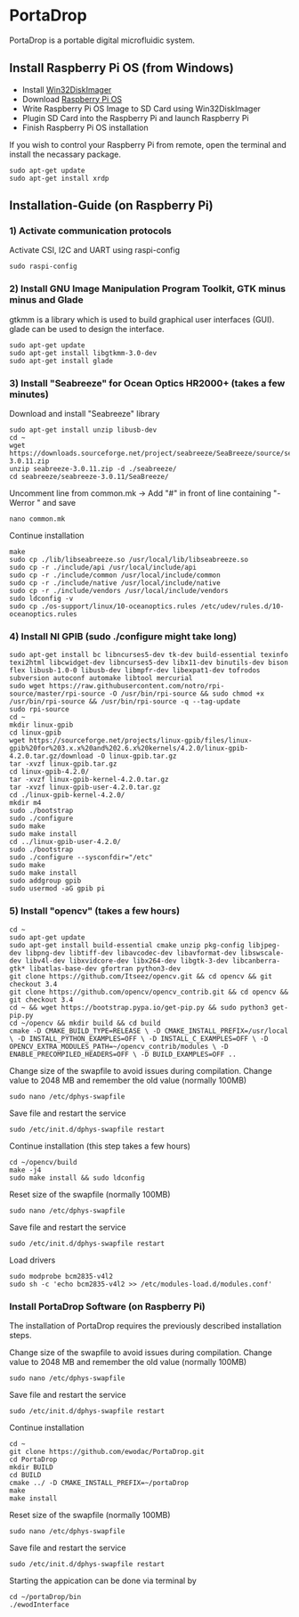 # PortaDrop

PortaDrop is a portable digital microfluidic system. 

## Install Raspberry Pi OS (from Windows)
- Install [Win32DiskImager](https://sourceforge.net/projects/win32diskimager/)
- Download [Raspberry Pi OS](https://www.raspberrypi.org/downloads/raspberry-pi-os/)
- Write Raspberry Pi OS Image to SD Card using Win32DiskImager
- Plugin SD Card into the Raspberry Pi and launch Raspberry Pi
- Finish Raspberry Pi OS installation

If you wish to control your Raspberry Pi from remote, open the terminal and install the necassary package. 

	sudo apt-get update
	sudo apt-get install xrdp

## Installation-Guide (on Raspberry Pi)

### 1) Activate communication protocols
Activate CSI, I2C and UART using raspi-config

	sudo raspi-config

### 2) Install GNU Image Manipulation Program Toolkit, GTK minus minus and Glade
gtkmm is a library which is used to build graphical user interfaces (GUI). glade can be used to design the interface.

  	sudo apt-get update
	sudo apt-get install libgtkmm-3.0-dev
	sudo apt-get install glade

### 3) Install "Seabreeze" for Ocean Optics HR2000+ (takes a few minutes)

Download and install "Seabreeze" library

	sudo apt-get install unzip libusb-dev
	cd ~
	wget https://downloads.sourceforge.net/project/seabreeze/SeaBreeze/source/seabreeze-3.0.11.zip
	unzip seabreeze-3.0.11.zip -d ./seabreeze/
	cd seabreeze/seabreeze-3.0.11/SeaBreeze/

Uncomment line from common.mk -> Add "#" in front of line containing "-Werror \" and save
	
	nano common.mk

Continue installation	
	
	make
	sudo cp ./lib/libseabreeze.so /usr/local/lib/libseabreeze.so
	sudo cp -r ./include/api /usr/local/include/api
	sudo cp -r ./include/common /usr/local/include/common
	sudo cp -r ./include/native /usr/local/include/native
	sudo cp -r ./include/vendors /usr/local/include/vendors
	sudo ldconfig -v
	sudo cp ./os-support/linux/10-oceanoptics.rules /etc/udev/rules.d/10-oceanoptics.rules

### 4) Install NI GPIB (sudo ./configure might take long)

	sudo apt-get install bc libncurses5-dev tk-dev build-essential texinfo texi2html libcwidget-dev libncurses5-dev libx11-dev binutils-dev bison flex libusb-1.0-0 libusb-dev libmpfr-dev libexpat1-dev tofrodos subversion autoconf automake libtool mercurial
	sudo wget https://raw.githubusercontent.com/notro/rpi-source/master/rpi-source -O /usr/bin/rpi-source && sudo chmod +x /usr/bin/rpi-source && /usr/bin/rpi-source -q --tag-update
	sudo rpi-source
	cd ~
	mkdir linux-gpib
	cd linux-gpib
	wget https://sourceforge.net/projects/linux-gpib/files/linux-gpib%20for%203.x.x%20and%202.6.x%20kernels/4.2.0/linux-gpib-4.2.0.tar.gz/download -O linux-gpib.tar.gz
	tar -xvzf linux-gpib.tar.gz
	cd linux-gpib-4.2.0/
	tar -xvzf linux-gpib-kernel-4.2.0.tar.gz
	tar -xvzf linux-gpib-user-4.2.0.tar.gz
	cd ./linux-gpib-kernel-4.2.0/
	mkdir m4
	sudo ./bootstrap
	sudo ./configure
	sudo make
	sudo make install
	cd ../linux-gpib-user-4.2.0/
	sudo ./bootstrap
	sudo ./configure --sysconfdir="/etc"
	sudo make
	sudo make install
	sudo addgroup gpib
	sudo usermod -aG gpib pi

### 5) Install "opencv" (takes a few hours) 
	cd ~
	sudo apt-get update
	sudo apt-get install build-essential cmake unzip pkg-config libjpeg-dev libpng-dev libtiff-dev libavcodec-dev libavformat-dev libswscale-dev libv4l-dev libxvidcore-dev libx264-dev libgtk-3-dev libcanberra-gtk* libatlas-base-dev gfortran python3-dev
	git clone https://github.com/Itseez/opencv.git && cd opencv && git checkout 3.4
	git clone https://github.com/opencv/opencv_contrib.git && cd opencv && git checkout 3.4
	cd ~ && wget https://bootstrap.pypa.io/get-pip.py && sudo python3 get-pip.py
	cd ~/opencv && mkdir build && cd build
	cmake -D CMAKE_BUILD_TYPE=RELEASE \ -D CMAKE_INSTALL_PREFIX=/usr/local \ -D INSTALL_PYTHON_EXAMPLES=OFF \ -D INSTALL_C_EXAMPLES=OFF \ -D OPENCV_EXTRA_MODULES_PATH=~/opencv_contrib/modules \ -D ENABLE_PRECOMPILED_HEADERS=OFF \ -D BUILD_EXAMPLES=OFF ..

Change size of the swapfile to avoid issues during compilation. Change value to 2048 MB and remember the old value (normally 100MB) 

	sudo nano /etc/dphys-swapfile

Save file and restart the service

	sudo /etc/init.d/dphys-swapfile restart

Continue installation (this step takes a few hours)
	
	cd ~/opencv/build
	make -j4
	sudo make install && sudo ldconfig

Reset size of the swapfile (normally 100MB) 

	sudo nano /etc/dphys-swapfile

Save file and restart the service

	sudo /etc/init.d/dphys-swapfile restart

Load drivers

	sudo modprobe bcm2835-v4l2
	sudo sh -c 'echo bcm2835-v4l2 >> /etc/modules-load.d/modules.conf' 

### Install PortaDrop Software (on Raspberry Pi)
The installation of PortaDrop requires the previously described installation steps.

Change size of the swapfile to avoid issues during compilation. Change value to 2048 MB and remember the old value (normally 100MB) 

	sudo nano /etc/dphys-swapfile

Save file and restart the service

	sudo /etc/init.d/dphys-swapfile restart
	
Continue installation	

	cd ~
	git clone https://github.com/ewodac/PortaDrop.git
	cd PortaDrop
	mkdir BUILD
	cd BUILD
	cmake ../ -D CMAKE_INSTALL_PREFIX=~/portaDrop
	make
	make install

Reset size of the swapfile (normally 100MB) 

	sudo nano /etc/dphys-swapfile

Save file and restart the service

	sudo /etc/init.d/dphys-swapfile restart

Starting the appication can be done via terminal by

	cd ~/portaDrop/bin
	./ewodInterface
